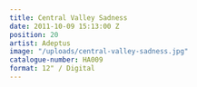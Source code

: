 ```yaml
---
title: Central Valley Sadness
date: 2011-10-09 15:13:00 Z
position: 20
artist: Adeptus
image: "/uploads/central-valley-sadness.jpg"
catalogue-number: HA009
format: 12" / Digital
---
```


